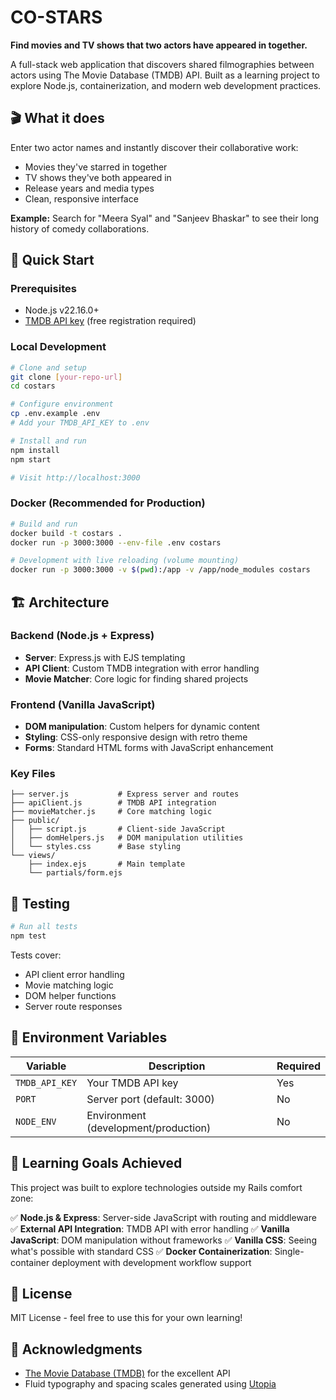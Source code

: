 # CO-STARS

**Find movies and TV shows that two actors have appeared in together.**

A full-stack web application that discovers shared filmographies between actors using The Movie Database (TMDB) API. Built as a learning project to explore Node.js, containerization, and modern web development practices.

## 🎬 What it does

Enter two actor names and instantly discover their collaborative work:
- Movies they've starred in together
- TV shows they've both appeared in
- Release years and media types
- Clean, responsive interface

**Example:** Search for "Meera Syal" and "Sanjeev Bhaskar" to see their long history of comedy collaborations.

## 🚀 Quick Start

### Prerequisites
- Node.js v22.16.0+
- [TMDB API key](https://www.themoviedb.org/settings/api) (free registration required)

### Local Development
```bash
# Clone and setup
git clone [your-repo-url]
cd costars

# Configure environment
cp .env.example .env
# Add your TMDB_API_KEY to .env

# Install and run
npm install
npm start

# Visit http://localhost:3000
```

### Docker (Recommended for Production)
```bash
# Build and run
docker build -t costars .
docker run -p 3000:3000 --env-file .env costars

# Development with live reloading (volume mounting)
docker run -p 3000:3000 -v $(pwd):/app -v /app/node_modules costars
```

## 🏗️ Architecture

### Backend (Node.js + Express)
- **Server**: Express.js with EJS templating
- **API Client**: Custom TMDB integration with error handling
- **Movie Matcher**: Core logic for finding shared projects

### Frontend (Vanilla JavaScript)
- **DOM manipulation**: Custom helpers for dynamic content
- **Styling**: CSS-only responsive design with retro theme
- **Forms**: Standard HTML forms with JavaScript enhancement

### Key Files
```
├── server.js           # Express server and routes
├── apiClient.js        # TMDB API integration
├── movieMatcher.js     # Core matching logic
├── public/
│   ├── script.js       # Client-side JavaScript
│   ├── domHelpers.js   # DOM manipulation utilities
│   └── styles.css      # Base styling
└── views/
    ├── index.ejs       # Main template
    └── partials/form.ejs
```

## 🧪 Testing

```bash
# Run all tests
npm test
```

Tests cover:
- API client error handling
- Movie matching logic
- DOM helper functions
- Server route responses

## 🔧 Environment Variables

| Variable | Description | Required |
|----------|-------------|----------|
| `TMDB_API_KEY` | Your TMDB API key | Yes |
| `PORT` | Server port (default: 3000) | No |
| `NODE_ENV` | Environment (development/production) | No |

## 🎯 Learning Goals Achieved

This project was built to explore technologies outside my Rails comfort zone:

✅ **Node.js & Express**: Server-side JavaScript with routing and middleware  
✅ **External API Integration**: TMDB API with error handling
✅ **Vanilla JavaScript**: DOM manipulation without frameworks
✅ **Vanilla CSS**: Seeing what's possible with standard CSS
✅ **Docker Containerization**: Single-container deployment with development workflow support

## 📄 License

MIT License - feel free to use this for your own learning!

## 🙏 Acknowledgments

- [The Movie Database (TMDB)](https://www.themoviedb.org/) for the excellent API
- Fluid typography and spacing scales generated using [Utopia](https://utopia.fyi/)